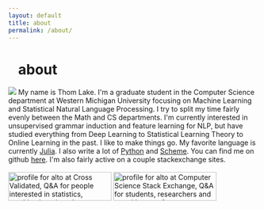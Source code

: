 ```yaml
---
layout: default
title: about
permalink: /about/
---
```

<div style="margin-left:20px;"><h1>about</h1></div>
<div class="post, about-me-content">
<img src="{{ site.url }}/assets/images/selfy-small.png"/>
My name is Thom Lake. I'm a graduate student in the Computer 
Science department at Western Michigan University focusing 
on Machine Learning and Statistical Natural Language Processing.
I try to split my time fairly evenly between the Math and CS departments.
I'm currently interested in unsupervised grammar induction and feature learning
for NLP, but have studied everything from Deep Learning to Statistical Learning Theory to 
Online Learning in the past. I like to make things go. 
My favorite language is currently <a href="http://julialang.org/">
Julia</a>. I also write a lot of <a href="https://www.python.org/">Python</a> and 
<a href="http://mitpress.mit.edu/sicp/">Scheme</a>. You can find me on 
github <a href="https://github.com/thomlake?tab=repositories">here</a>.
I'm also fairly active on a couple stackexchange sites.<br /><br />
</div>
<div class="sebox">
<a href="http://stats.stackexchange.com/users/6248/alto"><img src="http://stats.stackexchange.com/users/flair/6248.png?theme=dark" width="208" height="58" alt="profile for alto at Cross Validated, Q&amp;A for people interested in statistics, machine learning, data analysis, data mining, and data visualization" title="profile for alto at Cross Validated, Q&amp;A for people interested in statistics, machine learning, data analysis, data mining, and data visualization"></a>
<a href="http://cs.stackexchange.com/users/1918/alto"><img src="http://cs.stackexchange.com/users/flair/1918.png?theme=dark" width="208" height="58" alt="profile for alto at Computer Science Stack Exchange, Q&amp;A for students, researchers and practitioners of computer science" title="profile for alto at Computer Science Stack Exchange, Q&amp;A for students, researchers and practitioners of computer science"></a>
</div>

